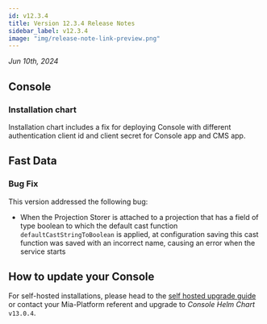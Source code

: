 ```yaml
---
id: v12.3.4
title: Version 12.3.4 Release Notes
sidebar_label: v12.3.4
image: "img/release-note-link-preview.png"
---
```


_Jun 10th, 2024_

## Console

### Installation chart

Installation chart includes a fix for deploying Console with different authentication client id and client secret for Console app and CMS app.

## Fast Data

### Bug Fix

This version addressed the following bug:  
* When the Projection Storer is attached to a projection that has a field of type boolean to which the default cast function `defaultCastStringToBoolean` is applied, at configuration saving this cast function was saved with an incorrect name, causing an error when the service starts

## How to update your Console

For self-hosted installations, please head to the [self hosted upgrade guide](/docs/12.4.0/infrastructure/self-hosted/installation-chart/how-to-upgrade#v12---version-upgrades) or contact your Mia-Platform referent and upgrade to _Console Helm Chart_ `v13.0.4`.
